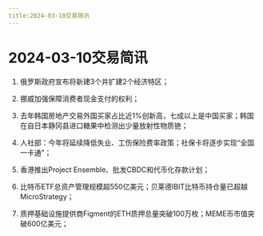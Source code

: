 ```yaml
---
title:2024-03-10交易简讯
---
```

# 2024-03-10交易简讯

1. 俄罗斯政府宣布将新建3个并扩建2个经济特区；

2. 挪威加强保障消费者现金支付的权利；

3. 去年韩国房地产交易外国买家占比近1%创新高，七成以上是中国买家；韩国在自日本静冈县进口糖果中检测出少量放射性物质铯；

4. 人社部：今年将延续降低失业、工伤保险费率政策；社保卡将逐步实现“全国一卡通”；

5. 香港推出Project Ensemble、批发CBDC和代币化存款计划；

6. 比特币ETF总资产管理规模超550亿美元；贝莱德IBIT比特币持仓量已超越MicroStrategy；

7. 质押基础设施提供商Figment的ETH质押总量突破100万枚；MEME币市值突破600亿美元；